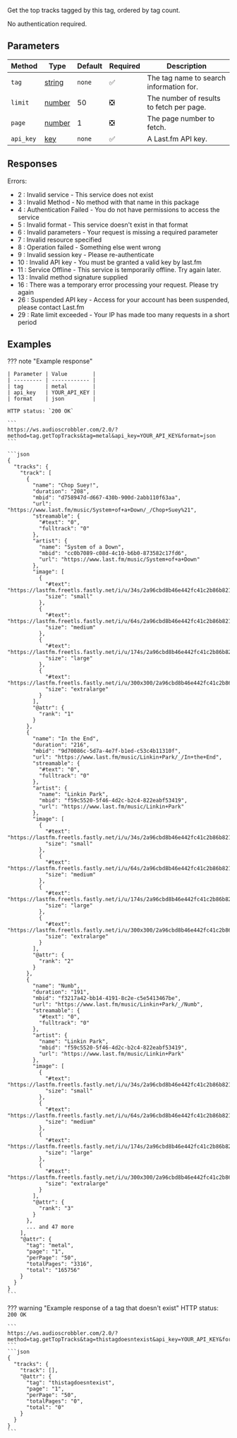 Get the top tracks tagged by this tag, ordered by tag count.

No authentication required.

## Parameters
| Method | Type | Default | Required | Description 
| ------ | ---- | ------- | -------- | -----------
| `tag` | [string][string] | `none` | :white_check_mark: | The tag name to search information for.
| `limit` | [number][number] | 50 | :negative_squared_cross_mark: | The number of results to fetch per page.
| `page` | [number][number] | 1 | :negative_squared_cross_mark: | The page number to fetch.
| `api_key` | [key][key] | `none` | :white_check_mark: | A Last.fm API key.

## Responses
Errors:

- 2 : Invalid service - This service does not exist
- 3 : Invalid Method - No method with that name in this package
- 4 : Authentication Failed - You do not have permissions to access the service
- 5 : Invalid format - This service doesn't exist in that format
- 6 : Invalid parameters - Your request is missing a required parameter
- 7 : Invalid resource specified
- 8 : Operation failed - Something else went wrong
- 9 : Invalid session key - Please re-authenticate
- 10 : Invalid API key - You must be granted a valid key by last.fm
- 11 : Service Offline - This service is temporarily offline. Try again later.
- 13 : Invalid method signature supplied
- 16 : There was a temporary error processing your request. Please try again
- 26 : Suspended API key - Access for your account has been suspended, please contact Last.fm
- 29 : Rate limit exceeded - Your IP has made too many requests in a short period

## Examples
??? note "Example response"

    | Parameter | Value        |
    | --------- | ------------ |
    | tag       | metal        |
    | api_key   | YOUR_API_KEY |
    | format    | json         |

    HTTP status: `200 OK`

    ```
    https://ws.audioscrobbler.com/2.0/?method=tag.getTopTracks&tag=metal&api_key=YOUR_API_KEY&format=json
    ```

    ```json
    {
      "tracks": {
        "track": [
          {
            "name": "Chop Suey!",
            "duration": "208",
            "mbid": "d758947d-d667-430b-900d-2abb110f63aa",
            "url": "https://www.last.fm/music/System+of+a+Down/_/Chop+Suey%21",
            "streamable": {
              "#text": "0",
              "fulltrack": "0"
            },
            "artist": {
              "name": "System of a Down",
              "mbid": "cc0b7089-c08d-4c10-b6b0-873582c17fd6",
              "url": "https://www.last.fm/music/System+of+a+Down"
            },
            "image": [
              {
                "#text": "https://lastfm.freetls.fastly.net/i/u/34s/2a96cbd8b46e442fc41c2b86b821562f.png",
                "size": "small"
              },
              {
                "#text": "https://lastfm.freetls.fastly.net/i/u/64s/2a96cbd8b46e442fc41c2b86b821562f.png",
                "size": "medium"
              },
              {
                "#text": "https://lastfm.freetls.fastly.net/i/u/174s/2a96cbd8b46e442fc41c2b86b821562f.png",
                "size": "large"
              },
              {
                "#text": "https://lastfm.freetls.fastly.net/i/u/300x300/2a96cbd8b46e442fc41c2b86b821562f.png",
                "size": "extralarge"
              }
            ],
            "@attr": {
              "rank": "1"
            }
          },
          {
            "name": "In the End",
            "duration": "216",
            "mbid": "9d70086c-5d7a-4e7f-b1ed-c53c4b11310f",
            "url": "https://www.last.fm/music/Linkin+Park/_/In+the+End",
            "streamable": {
              "#text": "0",
              "fulltrack": "0"
            },
            "artist": {
              "name": "Linkin Park",
              "mbid": "f59c5520-5f46-4d2c-b2c4-822eabf53419",
              "url": "https://www.last.fm/music/Linkin+Park"
            },
            "image": [
              {
                "#text": "https://lastfm.freetls.fastly.net/i/u/34s/2a96cbd8b46e442fc41c2b86b821562f.png",
                "size": "small"
              },
              {
                "#text": "https://lastfm.freetls.fastly.net/i/u/64s/2a96cbd8b46e442fc41c2b86b821562f.png",
                "size": "medium"
              },
              {
                "#text": "https://lastfm.freetls.fastly.net/i/u/174s/2a96cbd8b46e442fc41c2b86b821562f.png",
                "size": "large"
              },
              {
                "#text": "https://lastfm.freetls.fastly.net/i/u/300x300/2a96cbd8b46e442fc41c2b86b821562f.png",
                "size": "extralarge"
              }
            ],
            "@attr": {
              "rank": "2"
            }
          },
          {
            "name": "Numb",
            "duration": "191",
            "mbid": "f3217a42-bb14-4191-8c2e-c5e5413467be",
            "url": "https://www.last.fm/music/Linkin+Park/_/Numb",
            "streamable": {
              "#text": "0",
              "fulltrack": "0"
            },
            "artist": {
              "name": "Linkin Park",
              "mbid": "f59c5520-5f46-4d2c-b2c4-822eabf53419",
              "url": "https://www.last.fm/music/Linkin+Park"
            },
            "image": [
              {
                "#text": "https://lastfm.freetls.fastly.net/i/u/34s/2a96cbd8b46e442fc41c2b86b821562f.png",
                "size": "small"
              },
              {
                "#text": "https://lastfm.freetls.fastly.net/i/u/64s/2a96cbd8b46e442fc41c2b86b821562f.png",
                "size": "medium"
              },
              {
                "#text": "https://lastfm.freetls.fastly.net/i/u/174s/2a96cbd8b46e442fc41c2b86b821562f.png",
                "size": "large"
              },
              {
                "#text": "https://lastfm.freetls.fastly.net/i/u/300x300/2a96cbd8b46e442fc41c2b86b821562f.png",
                "size": "extralarge"
              }
            ],
            "@attr": {
              "rank": "3"
            }
          },
          ... and 47 more
        ],
        "@attr": {
          "tag": "metal",
          "page": "1",
          "perPage": "50",
          "totalPages": "3316",
          "total": "165756"
        }
      }
    }
    ```

??? warning "Example response of a tag that doesn't exist"
    HTTP status: `200 OK`

    ```
    https://ws.audioscrobbler.com/2.0/?method=tag.getTopTracks&tag=thistagdoesntexist&api_key=YOUR_API_KEY&format=json
    ```
    ```json
    {
      "tracks": {
        "track": [],
        "@attr": {
          "tag": "thistagdoesntexist",
          "page": "1",
          "perPage": "50",
          "totalPages": "0",
          "total": "0"
        }
      }
    }
    ```

[string]: https://developer.mozilla.org/en-US/docs/Web/JavaScript/Reference/Global_Objects/String
[number]: https://developer.mozilla.org/en-US/docs/Web/JavaScript/Reference/Global_Objects/Number
[key]: https://www.last.fm/api/account/create